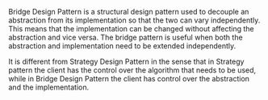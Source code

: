 Bridge Design Pattern is a structural design pattern used to decouple an abstraction
from its implementation so that the two can vary independently.
This means that the implementation can be changed without affecting the abstraction
and vice versa. The bridge pattern is useful when both the abstraction and implementation
need to be extended independently.

It is different from Strategy Design Pattern in the sense that in Strategy pattern
the client has the control over the algorithm that needs to be used, while in Bridge Design
Pattern the client has control over the abstraction and the implementation.